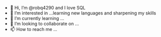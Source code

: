 - 👋 Hi, I’m @robq4290 and I love SQL 
- 👀 I’m interested in ...learning new languages and sharpening my skills 
- 🌱 I’m currently learning ...
- 💞️ I’m looking to collaborate on ...
- 📫 How to reach me ...

<!---
robq4290/robq4290 is a ✨ special ✨ repository because its `README.md` (this file) appears on your GitHub profile.
You can click the Preview link to take a look at your changes.
--->
